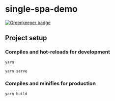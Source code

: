 # single-spa-demo

[![Greenkeeper badge](https://badges.greenkeeper.io/zh-rocco/single-spa-demo.svg)](https://greenkeeper.io/)

## Project setup

### Compiles and hot-reloads for development

```bash
yarn

yarn serve
```

### Compiles and minifies for production

```bash
yarn build
```
